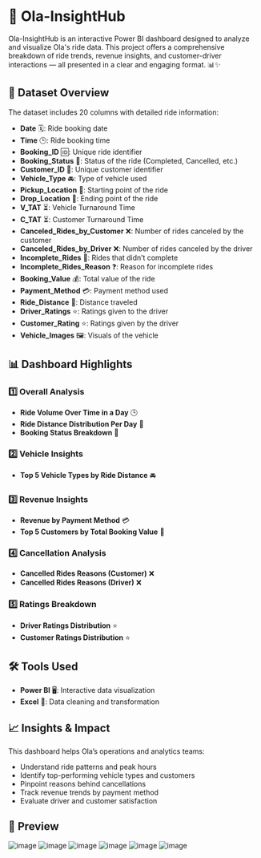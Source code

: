 # 🚗 Ola-InsightHub

Ola-InsightHub is an interactive Power BI dashboard designed to analyze and visualize Ola's ride data. This project offers a comprehensive breakdown of ride trends, revenue insights, and customer-driver interactions — all presented in a clear and engaging format. 📊✨

## 📂 Dataset Overview

The dataset includes 20 columns with detailed ride information:
- **Date** 🗓️: Ride booking date
- **Time** 🕒: Ride booking time
- **Booking_ID** 🆔: Unique ride identifier
- **Booking_Status** 🚦: Status of the ride (Completed, Cancelled, etc.)
- **Customer_ID** 👥: Unique customer identifier
- **Vehicle_Type** 🚘: Type of vehicle used
- **Pickup_Location** 📍: Starting point of the ride
- **Drop_Location** 🎯: Ending point of the ride
- **V_TAT** ⏳: Vehicle Turnaround Time
- **C_TAT** ⏳: Customer Turnaround Time
- **Canceled_Rides_by_Customer** ❌: Number of rides canceled by the customer
- **Canceled_Rides_by_Driver** ❌: Number of rides canceled by the driver
- **Incomplete_Rides** 🚧: Rides that didn’t complete
- **Incomplete_Rides_Reason** ❓: Reason for incomplete rides
- **Booking_Value** 💰: Total value of the ride
- **Payment_Method** 💳: Payment method used
- **Ride_Distance** 📏: Distance traveled
- **Driver_Ratings** ⭐: Ratings given to the driver
- **Customer_Rating** ⭐: Ratings given by the driver
- **Vehicle_Images** 🖼️: Visuals of the vehicle

## 📊 Dashboard Highlights

### 1️⃣ Overall Analysis
- **Ride Volume Over Time in a Day** 🕒
- **Ride Distance Distribution Per Day** 📏
- **Booking Status Breakdown** 🚦

### 2️⃣ Vehicle Insights
- **Top 5 Vehicle Types by Ride Distance** 🚘

### 3️⃣ Revenue Insights
- **Revenue by Payment Method** 💳
- **Top 5 Customers by Total Booking Value** 🤑

### 4️⃣ Cancellation Analysis
- **Cancelled Rides Reasons (Customer)** ❌
- **Cancelled Rides Reasons (Driver)** ❌

### 5️⃣ Ratings Breakdown
- **Driver Ratings Distribution** ⭐
- **Customer Ratings Distribution** ⭐

## 🛠️ Tools Used
- **Power BI** 🖥️: Interactive data visualization
- **Excel** 📑: Data cleaning and transformation

## 📈 Insights & Impact
This dashboard helps Ola’s operations and analytics teams:
- Understand ride patterns and peak hours
- Identify top-performing vehicle types and customers
- Pinpoint reasons behind cancellations
- Track revenue trends by payment method
- Evaluate driver and customer satisfaction

## 📝 Preview
![image](https://github.com/user-attachments/assets/05657da7-1d46-4d75-b599-652ad3f40411)
![image](https://github.com/user-attachments/assets/a21f75ae-8237-4fd6-9414-cc5f378e032b)
![image](https://github.com/user-attachments/assets/dbf1eb41-9595-4674-9450-05ecca02e204)
![image](https://github.com/user-attachments/assets/cdb92857-b9db-49a2-8040-1e9f6cbae793)
![image](https://github.com/user-attachments/assets/ecd17023-f601-4b00-bf1a-37fd5a1b82b1)
![image](https://github.com/user-attachments/assets/a95b1c26-5940-4574-b1a4-79be4f7bb856)


